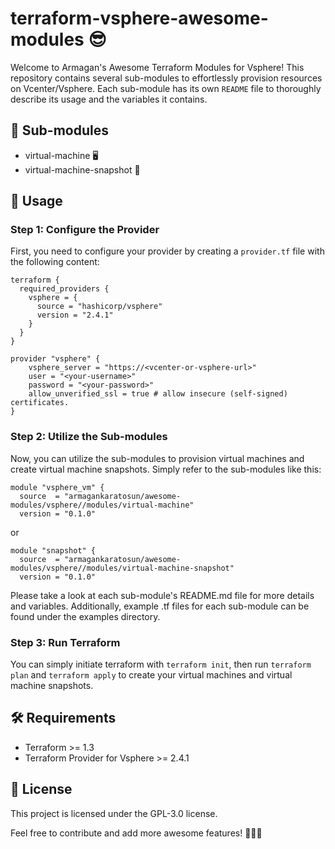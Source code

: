 # terraform-vsphere-awesome-modules 😎

Welcome to Armagan's Awesome Terraform Modules for Vsphere! This repository contains several sub-modules to effortlessly provision resources on Vcenter/Vsphere. Each sub-module has its own `README` file to thoroughly describe its usage and the variables it contains.

## 📂 Sub-modules

* virtual-machine 🖥️
* virtual-machine-snapshot 📸

## 🚀 Usage

### Step 1: Configure the Provider
First, you need to configure your provider by creating a `provider.tf` file with the following content:

```
terraform {
  required_providers {
    vsphere = {
      source = "hashicorp/vsphere"
      version = "2.4.1"
    }
  }
}

provider "vsphere" {
    vsphere_server = "https://<vcenter-or-vsphere-url>"
    user = "<your-username>"
    password = "<your-password>"
    allow_unverified_ssl = true # allow insecure (self-signed) certificates.
}
```
### Step 2: Utilize the Sub-modules
Now, you can utilize the sub-modules to provision virtual machines and create virtual machine snapshots. Simply refer to the sub-modules like this:

```
module "vsphere_vm" {
  source  = "armagankaratosun/awesome-modules/vsphere//modules/virtual-machine"
  version = "0.1.0"  
```
or

```
module "snapshot" {
  source  = "armagankaratosun/awesome-modules/vsphere//modules/virtual-machine-snapshot"
  version = "0.1.0"  
```

Please take a look at each sub-module's README.md file for more details and variables. Additionally, example .tf files for each sub-module can be found under the examples directory.

### Step 3: Run Terraform

You can simply initiate terraform with `terraform init`, then run `terraform plan` and `terraform apply` to create your virtual machines and virtual machine snapshots.


## 🛠️ Requirements

* Terraform >= 1.3
* Terraform Provider for Vsphere >= 2.4.1


## 📜 License

This project is licensed under the GPL-3.0 license.

Feel free to contribute and add more awesome features! 🎉💪😊